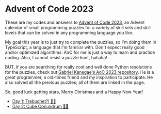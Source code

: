# Advent of Code 2023
These are my codes and answers to [Advent of Code 2023](https://adventofcode.com/2023), an Advent calendar of small programming puzzles for a variety of skill sets and skill levels that can be solved in any programming language you like.

My goal this year is to just try to complete the puzzles, so I'm doing them in TypeScript, a language that I'm familiar with. Don't expect really good and/or optimized algorithms: AoC for me is just a way to learn and practice coding. Also, I cannot resist a puzzle hunt, hahaha!

BUT, if you are searching for really cool and well done Python resolutions for the puzzles, check out [Ǵabriel Kanegae's AoC 2023 repository](https://github.com/KanegaeGabriel/advent-of-code/tree/main/2023). He is a great programmer, a old-times friend and my inspiration to participate. He also solved all the previous puzzles; all of them are linked in the page.

So, good luck getting stars, Merry Christmas and a Happy New Year!

- [Day 1: Trebuchet?! 🌟🌟](day01.ts)
- [Day 2: Cube Conundrum 🌟🌟](day02.ts)